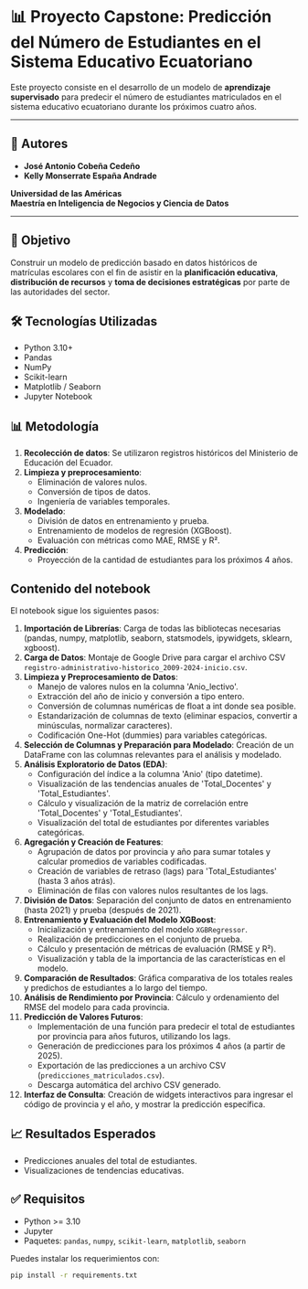 # 📊 Proyecto Capstone: Predicción del Número de Estudiantes en el Sistema Educativo Ecuatoriano

Este proyecto consiste en el desarrollo de un modelo de **aprendizaje supervisado** para predecir el número de estudiantes matriculados en el sistema educativo ecuatoriano durante los próximos cuatro años.

---

## 👥 Autores

- **José Antonio Cobeña Cedeño**  
- **Kelly Monserrate España Andrade**

**Universidad de las Américas**  
**Maestría en Inteligencia de Negocios y Ciencia de Datos**

---

## 🧠 Objetivo

Construir un modelo de predicción basado en datos históricos de matrículas escolares con el fin de asistir en la **planificación educativa**, **distribución de recursos** y **toma de decisiones estratégicas** por parte de las autoridades del sector.

## 🛠️ Tecnologías Utilizadas

- Python 3.10+
- Pandas
- NumPy
- Scikit-learn
- Matplotlib / Seaborn
- Jupyter Notebook


## 📊 Metodología

1. **Recolección de datos**: Se utilizaron registros históricos del Ministerio de Educación del Ecuador.
2. **Limpieza y preprocesamiento**: 
   - Eliminación de valores nulos.
   - Conversión de tipos de datos.
   - Ingeniería de variables temporales.
3. **Modelado**: 
   - División de datos en entrenamiento y prueba.
   - Entrenamiento de modelos de regresión (XGBoost).
   - Evaluación con métricas como MAE, RMSE y R².
4. **Predicción**:
   - Proyección de la cantidad de estudiantes para los próximos 4 años.

## Contenido del notebook
El notebook sigue los siguientes pasos:

1.  **Importación de Librerías**: Carga de todas las bibliotecas necesarias (pandas, numpy, matplotlib, seaborn, statsmodels, ipywidgets, sklearn, xgboost).
2.  **Carga de Datos**: Montaje de Google Drive para cargar el archivo CSV `registro-administrativo-historico_2009-2024-inicio.csv`.
3.  **Limpieza y Preprocesamiento de Datos**:
    *   Manejo de valores nulos en la columna 'Anio_lectivo'.
    *   Extracción del año de inicio y conversión a tipo entero.
    *   Conversión de columnas numéricas de float a int donde sea posible.
    *   Estandarización de columnas de texto (eliminar espacios, convertir a minúsculas, normalizar caracteres).
    *   Codificación One-Hot (dummies) para variables categóricas.
4.  **Selección de Columnas y Preparación para Modelado**: Creación de un DataFrame con las columnas relevantes para el análisis y modelado.
5.  **Análisis Exploratorio de Datos (EDA)**:
    *   Configuración del índice a la columna 'Anio' (tipo datetime).
    *   Visualización de las tendencias anuales de 'Total_Docentes' y 'Total_Estudiantes'.
    *   Cálculo y visualización de la matriz de correlación entre 'Total_Docentes' y 'Total_Estudiantes'.
    *   Visualización del total de estudiantes por diferentes variables categóricas.
6.  **Agregación y Creación de Features**:
    *   Agrupación de datos por provincia y año para sumar totales y calcular promedios de variables codificadas.
    *   Creación de variables de retraso (lags) para 'Total_Estudiantes' (hasta 3 años atrás).
    *   Eliminación de filas con valores nulos resultantes de los lags.
7.  **División de Datos**: Separación del conjunto de datos en entrenamiento (hasta 2021) y prueba (después de 2021).
8.  **Entrenamiento y Evaluación del Modelo XGBoost**:
    *   Inicialización y entrenamiento del modelo `XGBRegressor`.
    *   Realización de predicciones en el conjunto de prueba.
    *   Cálculo y presentación de métricas de evaluación (RMSE y R²).
    *   Visualización y tabla de la importancia de las características en el modelo.
9.  **Comparación de Resultados**: Gráfica comparativa de los totales reales y predichos de estudiantes a lo largo del tiempo.
10. **Análisis de Rendimiento por Provincia**: Cálculo y ordenamiento del RMSE del modelo para cada provincia.
11. **Predicción de Valores Futuros**:
    *   Implementación de una función para predecir el total de estudiantes por provincia para años futuros, utilizando los lags.
    *   Generación de predicciones para los próximos 4 años (a partir de 2025).
    *   Exportación de las predicciones a un archivo CSV (`predicciones_matriculados.csv`).
    *   Descarga automática del archivo CSV generado.
12. **Interfaz de Consulta**: Creación de widgets interactivos para ingresar el código de provincia y el año, y mostrar la predicción específica.


## 📈 Resultados Esperados

- Predicciones anuales del total de estudiantes.
- Visualizaciones de tendencias educativas.

## ✅ Requisitos

- Python >= 3.10
- Jupyter
- Paquetes: `pandas`, `numpy`, `scikit-learn`, `matplotlib`, `seaborn`

Puedes instalar los requerimientos con:

```bash
pip install -r requirements.txt


